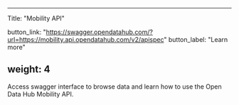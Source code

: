 

---
Title: "Mobility API"

button_link: "https://swagger.opendatahub.com/?url=https://mobility.api.opendatahub.com/v2/apispec"
button_label: "Learn more"

weight: 4
---

Access swagger interface to browse data and learn how to use the Open Data Hub Mobility API.​
